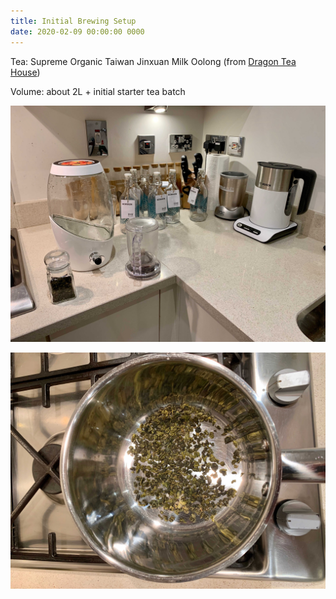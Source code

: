 ```yaml
---
title: Initial Brewing Setup
date: 2020-02-09 00:00:00 0000
---
```


Tea: Supreme Organic Taiwan Jinxuan Milk Oolong (from [Dragon Tea House](https://dragonteahouse.biz/supreme-organic-taiwan-jinxuan-milk-oolong-strong-milky-silk-oolong-tea-250g-8-8-oz/))

Volume: about 2L + initial starter tea batch

![](https://github.com/JakubStas/coldone.github.io/raw/master/assets/images/2020-02-09/01.jpeg)

![](https://github.com/JakubStas/coldone.github.io/raw/master/assets/images/2020-02-09/02.jpeg)